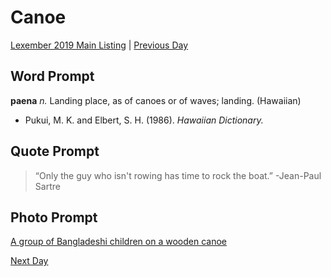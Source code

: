 # Canoe
[Lexember 2019 Main Listing](_prompts/r-conlangs/lexember/2019/toc_lex19.md) | [Previous Day](_prompts/r-conlangs/lexember/2019/prompts/w3/17.md)

## Word Prompt

**paena** _n._ Landing place, as of canoes or of waves; landing. (Hawaiian)

+ Pukui, M. K. and Elbert, S. H. (1986). _Hawaiian Dictionary._

## Quote Prompt

> “Only the guy who isn't rowing has time to rock the boat.” -Jean-Paul Sartre

## Photo Prompt

[A group of Bangladeshi children on a wooden canoe](https://commons.wikimedia.org/wiki/File:Ratargul-02.jpg)

[Next Day](_prompts/r-conlangs/lexember/2019/prompts/w3/19.md)
